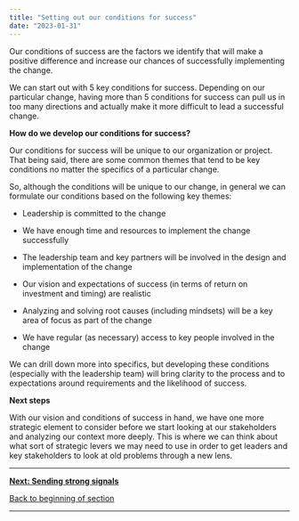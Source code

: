 ```yaml
---
title: "Setting out our conditions for success"
date: "2023-01-31"
---
```


Our conditions of success are the factors we identify that will make a positive difference and increase our chances of successfully implementing the change.

We can start out with 5 key conditions for success. Depending on our particular change, having more than 5 conditions for success can pull us in too many directions and actually make it more difficult to lead a successful change.

**How do we develop our conditions for success?**

Our conditions for success will be unique to our organization or project. That being said, there are some common themes that tend to be key conditions no matter the specifics of a particular change.

So, although the conditions will be unique to our change, in general we can formulate our conditions based on the following key themes:

- Leadership is committed to the change

- We have enough time and resources to implement the change successfully

- The leadership team and key partners will be involved in the design and implementation of the change

- Our vision and expectations of success (in terms of return on investment and timing) are realistic

- Analyzing and solving root causes (including mindsets) will be a key area of focus as part of the change

- We have regular (as necessary) access to key people involved in the change

We can drill down more into specifics, but developing these conditions (especially with the leadership team) will bring clarity to the process and to expectations around requirements and the likelihood of success.

**Next steps**

With our vision and conditions of success in hand, we have one more strategic element to consider before we start looking at our stakeholders and analyzing our context more deeply. This is where we can think about what sort of strategic levers we may need to use in order to get leaders and key stakeholders to look at old problems through a new lens.

* * *

[******Next: Sending strong signals******](https://articles.alpha.canada.ca/framework-for-leading-change/sending-strong-signals/)

[Back to beginning of section](https://articles.alpha.canada.ca/framework-for-leading-change/laying-our-foundation-for-successful-change/)

* * *
